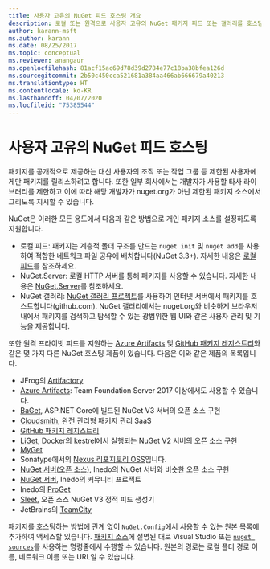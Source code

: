 ```yaml
---
title: 사용자 고유의 NuGet 피드 호스팅 개요
description: 로컬 또는 원격으로 사용자 고유의 NuGet 패키지 피드 또는 갤러리를 호스팅하기 위한 개요입니다.
author: karann-msft
ms.author: karann
ms.date: 08/25/2017
ms.topic: conceptual
ms.reviewer: anangaur
ms.openlocfilehash: 81acf15ac69d78d39d2784e77c18ba38bfea126d
ms.sourcegitcommit: 2b50c450cca521681a384aa466ab666679a40213
ms.translationtype: HT
ms.contentlocale: ko-KR
ms.lasthandoff: 04/07/2020
ms.locfileid: "75385544"
---
```

# <a name="hosting-your-own-nuget-feeds"></a>사용자 고유의 NuGet 피드 호스팅

패키지를 공개적으로 제공하는 대신 사용자의 조직 또는 작업 그룹 등 제한된 사용자에게만 패키지를 릴리스하려고 합니다. 또한 일부 회사에서는 개발자가 사용할 타사 라이브러리를 제한하고 이에 따라 해당 개발자가 nuget.org가 아닌 제한된 패키지 소스에서 그리도록 지시할 수 있습니다.

NuGet은 이러한 모든 용도에서 다음과 같은 방법으로 개인 패키지 소스를 설정하도록 지원합니다.

- 로컬 피드: 패키지는 계층적 폴더 구조를 만드는 `nuget init` 및 `nuget add`를 사용하여 적합한 네트워크 파일 공유에 배치합니다(NuGet 3.3+). 자세한 내용은 [로컬 피드](../hosting-packages/local-feeds.md)를 참조하세요.
- NuGet.Server: 로컬 HTTP 서버를 통해 패키지를 사용할 수 있습니다. 자세한 내용은 [NuGet.Server](../hosting-packages/nuget-server.md)를 참조하세요.
- NuGet 갤러리: [NuGet 갤러리 프로젝트](https://github.com/NuGet/NuGetGallery#build-and-run-the-gallery-in-arbitrary-number-easy-steps)를 사용하여 인터넷 서버에서 패키지를 호스트합니다(github.com). NuGet 갤러리에서는 nuget.org와 비슷하게 브라우저 내에서 패키지를 검색하고 탐색할 수 있는 광범위한 웹 UI와 같은 사용자 관리 및 기능을 제공합니다.

또한 원격 프라이빗 피드를 지원하는 [Azure Artifacts](https://www.visualstudio.com/docs/package/nuget/publish) 및 [GitHub 패키지 레지스트리](https://help.github.com/articles/configuring-nuget-for-use-with-github-package-registry)와 같은 몇 가지 다른 NuGet 호스팅 제품이 있습니다. 다음은 이와 같은 제품의 목록입니다.

- JFrog의 [Artifactory](https://www.jfrog.com/artifactory/)
- [Azure Artifacts](https://www.visualstudio.com/docs/package/nuget/publish): Team Foundation Server 2017 이상에서도 사용할 수 있습니다.
- [BaGet](https://github.com/loic-sharma/BaGet), ASP.NET Core에 빌드된 NuGet V3 서버의 오픈 소스 구현
- [Cloudsmith](https://cloudsmith.io/l/nuget-feed/), 완전 관리형 패키지 관리 SaaS
- [GitHub 패키지 레지스트리](https://help.github.com/articles/configuring-nuget-for-use-with-github-package-registry)
- [LiGet](https://github.com/ai-traders/liget), Docker의 kestrel에서 실행되는 NuGet V2 서버의 오픈 소스 구현
- [MyGet](https://myget.org)
- Sonatype에서의 [Nexus 리포지토리 OSS](https://www.sonatype.com/nexus-repository-oss)입니다.
- [NuGet 서버(오픈 소스)](https://github.com/svenkle/nuget-server), Inedo의 NuGet 서버와 비슷한 오픈 소스 구현
- [NuGet 서버](http://nugetserver.net/), Inedo의 커뮤니티 프로젝트
- Inedo의 [ProGet](https://inedo.com/proget)
- [Sleet](https://github.com/emgarten/sleet), 오픈 소스 NuGet V3 정적 피드 생성기
- JetBrains의 [TeamCity](https://www.jetbrains.com/teamcity/)

패키지를 호스팅하는 방법에 관계 없이 `NuGet.Config`에서 사용할 수 있는 원본 목록에 추가하여 액세스할 있습니다. [패키지 소스](../consume-packages/install-use-packages-visual-studio.md#package-sources)에 설명된 대로 Visual Studio 또는 [`nuget sources`](../reference/cli-reference/cli-ref-sources.md)를 사용하는 명령줄에서 수행할 수 있습니다. 원본의 경로는 로컬 폴더 경로 이름, 네트워크 이름 또는 URL일 수 있습니다.
